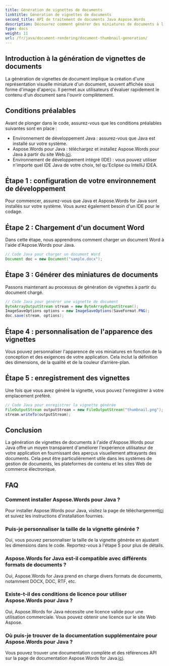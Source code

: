 ```yaml
---
title: Génération de vignettes de documents
linktitle: Génération de vignettes de documents
second_title: API de traitement de documents Java Aspose.Words
description: Découvrez comment générer des miniatures de documents à l'aide d'Aspose.Words pour Java. Améliorez l’expérience utilisateur avec des aperçus visuels.
type: docs
weight: 11
url: /fr/java/document-rendering/document-thumbnail-generation/
---
```


## Introduction à la génération de vignettes de documents

La génération de vignettes de document implique la création d'une représentation visuelle miniature d'un document, souvent affichée sous forme d'image d'aperçu. Il permet aux utilisateurs d'évaluer rapidement le contenu d'un document sans l'ouvrir complètement.

## Conditions préalables

Avant de plonger dans le code, assurez-vous que les conditions préalables suivantes sont en place :

- Environnement de développement Java : assurez-vous que Java est installé sur votre système.
-  Aspose.Words pour Java : téléchargez et installez Aspose.Words pour Java à partir du site Web.[ici](https://releases.aspose.com/words/java/).
- Environnement de développement intégré (IDE) : vous pouvez utiliser n'importe quel IDE Java de votre choix, tel qu'Eclipse ou IntelliJ IDEA.

## Étape 1 : configuration de votre environnement de développement

Pour commencer, assurez-vous que Java et Aspose.Words for Java sont installés sur votre système. Vous aurez également besoin d'un IDE pour le codage.

## Étape 2 : Chargement d'un document Word

Dans cette étape, nous apprendrons comment charger un document Word à l'aide d'Aspose.Words pour Java.

```java
// Code Java pour charger un document Word
Document doc = new Document("sample.docx");
```

## Étape 3 : Générer des miniatures de documents

Passons maintenant au processus de génération de vignettes à partir du document chargé.

```java
// Code Java pour générer une vignette de document
ByteArrayOutputStream stream = new ByteArrayOutputStream();
ImageSaveOptions options = new ImageSaveOptions(SaveFormat.PNG);
doc.save(stream, options);
```

## Étape 4 : personnalisation de l'apparence des vignettes

Vous pouvez personnaliser l'apparence de vos miniatures en fonction de la conception et des exigences de votre application. Cela inclut la définition des dimensions, de la qualité et de la couleur d’arrière-plan.

## Étape 5 : enregistrement des vignettes

Une fois que vous avez généré la vignette, vous pouvez l'enregistrer à votre emplacement préféré.

```java
// Code Java pour enregistrer la vignette générée
FileOutputStream outputStream = new FileOutputStream("thumbnail.png");
stream.writeTo(outputStream);
```

## Conclusion

La génération de vignettes de documents à l'aide d'Aspose.Words pour Java offre un moyen transparent d'améliorer l'expérience utilisateur de votre application en fournissant des aperçus visuellement attrayants des documents. Cela peut être particulièrement utile dans les systèmes de gestion de documents, les plateformes de contenu et les sites Web de commerce électronique.

## FAQ

### Comment installer Aspose.Words pour Java ?

 Pour installer Aspose.Words pour Java, visitez la page de téléchargement[ici](https://releases.aspose.com/words/java/) et suivez les instructions d'installation fournies.

### Puis-je personnaliser la taille de la vignette générée ?

Oui, vous pouvez personnaliser la taille de la vignette générée en ajustant les dimensions dans le code. Reportez-vous à l'étape 5 pour plus de détails.

### Aspose.Words for Java est-il compatible avec différents formats de documents ?

Oui, Aspose.Words for Java prend en charge divers formats de documents, notamment DOCX, DOC, RTF, etc.

### Existe-t-il des conditions de licence pour utiliser Aspose.Words pour Java ?

Oui, Aspose.Words for Java nécessite une licence valide pour une utilisation commerciale. Vous pouvez obtenir une licence sur le site Web Aspose.

### Où puis-je trouver de la documentation supplémentaire pour Aspose.Words pour Java ?

 Vous pouvez trouver une documentation complète et des références API sur la page de documentation Aspose.Words for Java.[ici](https://reference.aspose.com/words/java/).